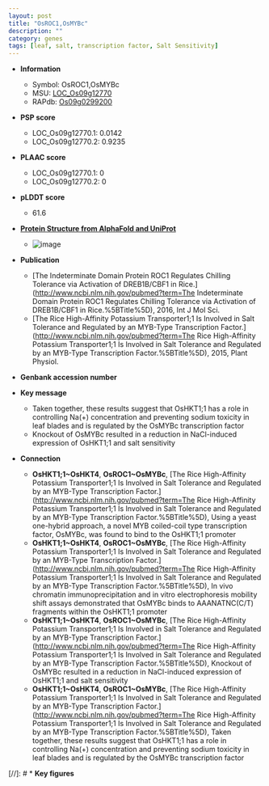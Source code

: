 ```yaml
---
layout: post
title: "OsROC1,OsMYBc"
description: ""
category: genes
tags: [leaf, salt, transcription factor, Salt Sensitivity]
---
```


* **Information**  
    + Symbol: OsROC1,OsMYBc  
    + MSU: [LOC_Os09g12770](http://rice.plantbiology.msu.edu/cgi-bin/ORF_infopage.cgi?orf=LOC_Os09g12770)  
    + RAPdb: [Os09g0299200](http://rapdb.dna.affrc.go.jp/viewer/gbrowse_details/irgsp1?name=Os09g0299200)  

* **PSP score**  
    + LOC_Os09g12770.1: 0.0142 
    + LOC_Os09g12770.2: 0.9235 

* **PLAAC score**  
    + LOC_Os09g12770.1: 0 
    + LOC_Os09g12770.2: 0 

* **pLDDT score**
    + 61.6

* **[Protein Structure from AlphaFold and UniProt](https://www.uniprot.org/uniprotkb/Q69TN6/entry#structure)**
    + ![image](https://ricepsp.github.io/images/Q6/AF-Q69TN6-F1.png)

* **Publication**  
    + [The Indeterminate Domain Protein ROC1 Regulates Chilling Tolerance via Activation of DREB1B/CBF1 in Rice.](http://www.ncbi.nlm.nih.gov/pubmed?term=The Indeterminate Domain Protein ROC1 Regulates Chilling Tolerance via Activation of DREB1B/CBF1 in Rice.%5BTitle%5D), 2016, Int J Mol Sci.
    + [The Rice High-Affinity Potassium Transporter1;1 Is Involved in Salt Tolerance and Regulated by an MYB-Type Transcription Factor.](http://www.ncbi.nlm.nih.gov/pubmed?term=The Rice High-Affinity Potassium Transporter1;1 Is Involved in Salt Tolerance and Regulated by an MYB-Type Transcription Factor.%5BTitle%5D), 2015, Plant Physiol.

* **Genbank accession number**  

* **Key message**  
    + Taken together, these results suggest that OsHKT1;1 has a role in controlling Na(+) concentration and preventing sodium toxicity in leaf blades and is regulated by the OsMYBc transcription factor
    + Knockout of OsMYBc resulted in a reduction in NaCl-induced expression of OsHKT1;1 and salt sensitivity

* **Connection**  
    + __OsHKT1;1~OsHKT4__, __OsROC1~OsMYBc__, [The Rice High-Affinity Potassium Transporter1;1 Is Involved in Salt Tolerance and Regulated by an MYB-Type Transcription Factor.](http://www.ncbi.nlm.nih.gov/pubmed?term=The Rice High-Affinity Potassium Transporter1;1 Is Involved in Salt Tolerance and Regulated by an MYB-Type Transcription Factor.%5BTitle%5D), Using a yeast one-hybrid approach, a novel MYB coiled-coil type transcription factor, OsMYBc, was found to bind to the OsHKT1;1 promoter
    + __OsHKT1;1~OsHKT4__, __OsROC1~OsMYBc__, [The Rice High-Affinity Potassium Transporter1;1 Is Involved in Salt Tolerance and Regulated by an MYB-Type Transcription Factor.](http://www.ncbi.nlm.nih.gov/pubmed?term=The Rice High-Affinity Potassium Transporter1;1 Is Involved in Salt Tolerance and Regulated by an MYB-Type Transcription Factor.%5BTitle%5D), In vivo chromatin immunoprecipitation and in vitro electrophoresis mobility shift assays demonstrated that OsMYBc binds to AAANATNC(C/T) fragments within the OsHKT1;1 promoter
    + __OsHKT1;1~OsHKT4__, __OsROC1~OsMYBc__, [The Rice High-Affinity Potassium Transporter1;1 Is Involved in Salt Tolerance and Regulated by an MYB-Type Transcription Factor.](http://www.ncbi.nlm.nih.gov/pubmed?term=The Rice High-Affinity Potassium Transporter1;1 Is Involved in Salt Tolerance and Regulated by an MYB-Type Transcription Factor.%5BTitle%5D), Knockout of OsMYBc resulted in a reduction in NaCl-induced expression of OsHKT1;1 and salt sensitivity
    + __OsHKT1;1~OsHKT4__, __OsROC1~OsMYBc__, [The Rice High-Affinity Potassium Transporter1;1 Is Involved in Salt Tolerance and Regulated by an MYB-Type Transcription Factor.](http://www.ncbi.nlm.nih.gov/pubmed?term=The Rice High-Affinity Potassium Transporter1;1 Is Involved in Salt Tolerance and Regulated by an MYB-Type Transcription Factor.%5BTitle%5D), Taken together, these results suggest that OsHKT1;1 has a role in controlling Na(+) concentration and preventing sodium toxicity in leaf blades and is regulated by the OsMYBc transcription factor

[//]: # * **Key figures**  



